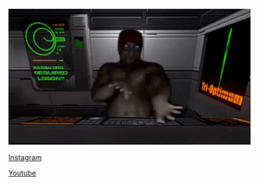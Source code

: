![hack meme](https://github.com/livpasc13/livpasc13/blob/main/meme.gif)

[Instagram](https://www.instagram.com/liv_pasc/)

[Youtube](https://www.youtube.com/channel/UCKj-WwpEq7okAm1jtRlVaww?view_as=subscriber)
